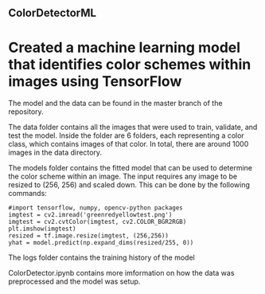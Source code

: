 ## ColorDetectorML
# Created a machine learning model that identifies color schemes within images using TensorFlow

The model and the data can be found in the master branch of the repository.

The data folder contains all the images that were used to train, validate, and test the model. Inside the folder are 6 folders, each representing a color class, which contains images of that color. In total, there are around 1000 images in the data directory.

The models folder contains the fitted model that can be used to determine the color scheme within an image. The input requires any image to be resized to (256, 256) and scaled down. This can be done by the following commands:

```
#import tensorflow, numpy, opencv-python packages
imgtest = cv2.imread('greenredyellowtest.png')
imgtest = cv2.cvtColor(imgtest, cv2.COLOR_BGR2RGB)
plt.imshow(imgtest)
resized = tf.image.resize(imgtest, (256,256))
yhat = model.predict(np.expand_dims(resized/255, 0))
```
The logs folder contains the training history of the model

ColorDetector.ipynb contains more imformation on how the data was preprocessed and the model was setup.





